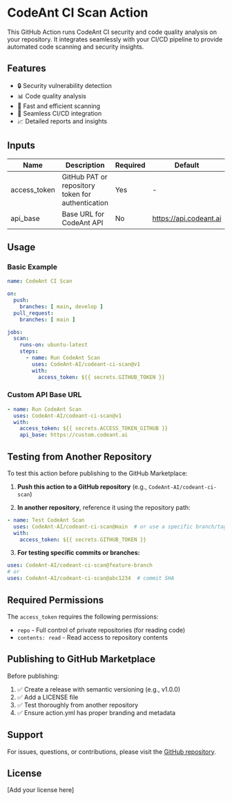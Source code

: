 # CodeAnt CI Scan Action

This GitHub Action runs CodeAnt CI security and code quality analysis on your repository. It integrates seamlessly with your CI/CD pipeline to provide automated code scanning and security insights.

## Features

- 🔒 Security vulnerability detection
- 📊 Code quality analysis
- 🚀 Fast and efficient scanning
- 🔄 Seamless CI/CD integration
- 📈 Detailed reports and insights

## Inputs

| Name          | Description                                      | Required | Default                  |
|---------------|--------------------------------------------------|----------|--------------------------|
| access_token  | GitHub PAT or repository token for authentication | Yes      | -                        |
| api_base      | Base URL for CodeAnt API                         | No       | https://api.codeant.ai   |

## Usage

### Basic Example

```yaml
name: CodeAnt CI Scan

on:
  push:
    branches: [ main, develop ]
  pull_request:
    branches: [ main ]

jobs:
  scan:
    runs-on: ubuntu-latest
    steps:
      - name: Run CodeAnt Scan
        uses: CodeAnt-AI/codeant-ci-scan@v1
        with:
          access_token: ${{ secrets.GITHUB_TOKEN }}
```

### Custom API Base URL

```yaml
- name: Run CodeAnt Scan
  uses: CodeAnt-AI/codeant-ci-scan@v1
  with:
    access_token: ${{ secrets.ACCESS_TOKEN_GITHUB }}
    api_base: https://custom.codeant.ai
```

## Testing from Another Repository

To test this action before publishing to the GitHub Marketplace:

1. **Push this action to a GitHub repository** (e.g., `CodeAnt-AI/codeant-ci-scan`)

2. **In another repository**, reference it using the repository path:

```yaml
- name: Test CodeAnt Scan
  uses: CodeAnt-AI/codeant-ci-scan@main  # or use a specific branch/tag
  with:
    access_token: ${{ secrets.GITHUB_TOKEN }}
```

3. **For testing specific commits or branches:**
```yaml
uses: CodeAnt-AI/codeant-ci-scan@feature-branch
# or
uses: CodeAnt-AI/codeant-ci-scan@abc1234  # commit SHA
```

## Required Permissions

The `access_token` requires the following permissions:
- `repo` - Full control of private repositories (for reading code)
- `contents: read` - Read access to repository contents

## Publishing to GitHub Marketplace

Before publishing:

1. ✅ Create a release with semantic versioning (e.g., v1.0.0)
2. ✅ Add a LICENSE file
3. ✅ Test thoroughly from another repository
4. ✅ Ensure action.yml has proper branding and metadata

## Support

For issues, questions, or contributions, please visit the [GitHub repository](https://github.com/CodeAnt-AI/codeant-ci-scan).

## License

[Add your license here]

